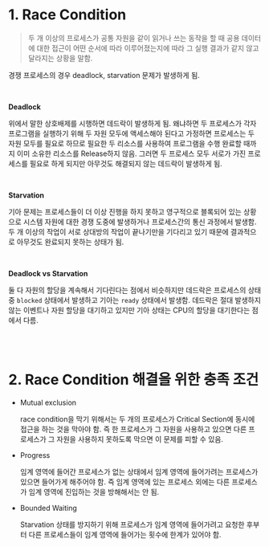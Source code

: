 # 1. Race Condition

> 두 개 이상의 프로세스가 공통 자원을 같이 읽거나 쓰는 동작을 할 때 공용 데이터에 대한 접근이 어떤 순서에 따라 이루어졌는지에 따라 그 실행 결과가 같지 않고 달라지는 상황을 말함.
> 

경쟁 프로세스의 경우 deadlock, starvation 문제가 발생하게 됨.

<br/>

**Deadlock**

위에서 말한 상호배제를 시행하면 데드락이 발생하게 됨. 왜냐하면 두 프로세스가 각자 프로그램을 실행하기 위해 두 자원 모두에 액세스해야 된다고 가정하면 프로세스는 두 자원 모두를 필요로 하므로 필요한 두 리소스를 사용하여 프로그램을 수행 완료할 때까지 이미 소유한 리소스를 Release하지 않음. 그러면 두 프로세스 모두 서로가 가진 프로세스를 필요로 하게 되지만 아무것도 해결되지 않는 데드락이 발생하게 됨.

<br/>

**Starvation**

기아 문제는 프로세스들이 더 이상 진행을 하지 못하고 영구적으로 블록되어 있는 상황으로 시스템 자원에 대한 경쟁 도중에 발생하거나 프로세스간의 통신 과정에서 발생함. 두 개 이상의 작업이 서로 상대방의 작업이 끝나기만을 기다리고 있기 때문에 결과적으로 아무것도 완료되지 못하는 상태가 됨. 

<br/>

**Deadlock vs Starvation**

둘 다 자원의 할당을 계속해서 기다린다는 점에서 비슷하지만 데드락은 프로세스의 상태 중 `blocked` 상태에서 발생하고 기아는 `ready` 상태에서 발생함. 데드락은 절대 발생하지 않는 이벤트나 자원 할당을 대기하고 있지만 기아 상태는 CPU의 할당을 대기한다는 점에서 다름. 

<br/><br/>

# 2. Race Condition 해결을 위한 충족 조건

- Mutual exclusion

    race condition을 막기 위해서는 두 개의 프로세스가 Critical Section에 동시에 접근을 하는 것을 막아야 함. 즉 한 프로세스가 그 자원을 사용하고 있으면 다른 프로세스가 그 자원을 사용하지 못하도록 막으면 이 문제를 피할 수 있음. 
    
- Progress

    임계 영역에 들어간 프로세스가 없는 상태에서 임계 영역에 들어가려는 프로세스가 있으면 들어가게 해주어야 함. 즉 임계 영역에 있는 프로세스 외에는 다른 프로세스가 임계 영역에 진입하는 것을 방해해서는 안 됨.
    
- Bounded Waiting 

    Starvation 상태를 방지하기 위해 프로세스가 임계 영역에 들어가려고 요청한 후부터 다른 프로세스들이 임계 영역에 들어가는 횟수에 한계가 있어야 함.
